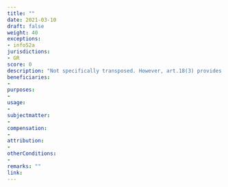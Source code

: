 ```yaml
---
title: ""
date: 2021-03-10
draft: false
weight: 40
exceptions:
- info52a
jurisdictions:
- GR
score: 0
description: "Not specifically transposed. However, art.18(3) provides for equitable remuneration in cases where photocopy machines and photocopy paper are used for the 'free reproduction' of a work and other subject matter."
beneficiaries:
- 
purposes: 
- 
usage:
- 
subjectmatter:
- 
compensation:
-
attribution: 
-
otherConditions: 
- 
remarks: ""
link: 
---
```

